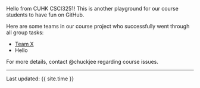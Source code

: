 Hello from CUHK CSCI3251! This is another playground for our course students to have fun on GitHub.

Here are some teams in our course project who successfully went through all group tasks:

*  [Team X](https://csci3251-2023.github.io/project-team-x/)
*  Hello
  
For more details, contact @chuckjee regarding course issues.

---
Last updated: {{ site.time }}
